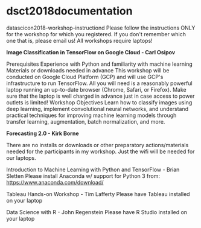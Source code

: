 # dsct2018documentation

datascicon2018-workshop-instructiond 
Please follow the instructions ONLY for the workshop for which you registered. If you don't remember which one that is, please email us! All workshops require laptops!

**Image Classification in TensorFlow on Google Cloud - Carl Osipov**

Prerequisites Experience with Python and familiarity with machine learning
Materials or downloads needed in advance This workshop will be conducted on Google Cloud Platform (GCP) and will use GCP's infrastructure to run TensorFlow. All you will need is a reasonably powerful laptop running an up-to-date browser (Chrome, Safari, or Firefox). Make sure that the laptop is well charged in advance just in case access to power outlets is limited!
Workshop Objectives Learn how to classify images using deep learning, implement convolutional neural networks, and understand practical techniques for improving machine learning models through transfer learning, augmentation, batch normalization, and more.

**Forecasting 2.0 - Kirk Borne**

There are no installs or downloads or other preparatory actions/materials needed for the participants in my workshop. Just the wifi will be needed for our laptops.

Introduction to Machine Learning with Python and TensorFlow - Brian Sletten
Please install Anaconda w/ support for Python 3 from: https://www.anaconda.com/download/

Tableau Hands-on Workshop - Tim Lafferty
Please have Tableau installed on your laptop

Data Science with R - John Regenstein
Please have R Studio installed on your laptop


